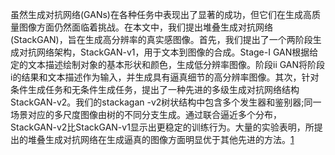 

<!--
 * @version:
 * @Author:  StevenJokess https://github.com/StevenJokess
 * @Date: 2020-12-07 14:28:59
 * @LastEditors:  StevenJokess https://github.com/StevenJokess
 * @LastEditTime: 2020-12-07 14:30:55
 * @Description:
 * @TODO::
 * @Reference:
-->


虽然生成对抗网络(GANs)在各种任务中表现出了显著的成功，但它们在生成高质量图像方面仍然面临着挑战。在本文中，我们提出堆叠生成对抗网络(StackGAN)，旨在生成高分辨率的真实感图像。首先，我们提出了一个两阶段生成对抗网络架构，StackGAN-v1，用于文本到图像的合成。Stage-I GAN根据给定的文本描述绘制对象的基本形状和颜色，生成低分辨率图像。阶段ii GAN将阶段i的结果和文本描述作为输入，并生成具有逼真细节的高分辨率图像。其次，针对条件生成任务和无条件生成任务，提出了一种先进的多级生成对抗网络结构StackGAN-v2。我们的stackagan -v2树状结构中包含多个发生器和鉴别器;同一场景对应的多尺度图像由树的不同分支生成。通过联合逼近多个分布，StackGAN-v2比StackGAN-v1显示出更稳定的训练行为。大量的实验表明，所提出的堆叠生成对抗网络在生成逼真的图像方面明显优于其他先进的方法。[1]

[1]: https://arxiv.org/abs/1710.10916
